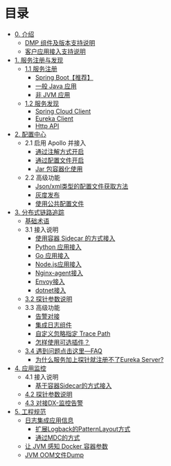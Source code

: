 # 目录
- [0. 介绍](README.md)
  - [DMP 组件及版本支持说明](DMP-version.md)
  - [客户应用接入支持说明](Support-Lists.md)
- [1. 服务注册与发现](discovery/eureka/README.md)
  - [1.1 服务注册](discovery/eureka/register.md) 
	  - [Spring Boot【推荐】](discovery/eureka/springboot.md)
	  - [一般 Java 应用](discovery/eureka/jvm.md)
	  - [非 JVM 应用](discovery/eureka/non_jvm.md)
  - [1.2 服务发现](discovery/eureka/discovey.md)
	  - [Spring Cloud Client](discovery/eureka/spring-cloud-client.md)
	  - [Eureka Client](discovery/eureka/eureka-client.md)
	  - [Http API](discovery/eureka/api.md)
- [2. 配置中心](apollo/README.md)
  - 2.1 启用 Apollo 并接入
     - [通过注解方式开启](apollo/annotation.md)
     - [通过配置文件开启](apollo/bootstrap.md)
     - [Jar 包容器化使用](apollo/docker.md)
  - 2.2 高级功能
     - [Json/xml类型的配置文件获取方法](apollo/json-and-xml-configFile.md)
     - [灰度发布](apollo/Apollo-GrayRule.md)
     - [使用公共配置文件](apollo/Apollo-Public-Config.md)
- [3. 分布式链路追踪](skywalking/README.md)
  - [基础术语](skywalking/base.md)
  - 3.1 接入说明
     - [使用容器 Sidecar 的方式接入](skywalking/docker-sidecar.md)
     - [Python 应用接入](skywalking/Python-agent.md) 
     - [Go 应用接入](skywalking/Go-agent.md) 
     - [Node.js应用接入](skywalking/Node.js-agent.md) 
     - [Nginx-agent接入](skywalking/Nginx-agent.md)
     - [Envoy接入](skywalking/Envoy-agent.md)
     - [dotnet接入]()
  - [3.2 探针参数说明](skywalking/agent-settings.md)
  - 3.3 高级功能
     - [告警对接](skywalking/alarm.md) 
     - [集成日志组件](skywalking/integration-log4j.md)
     - [自定义忽略指定 Trace Path](skywalking/trace-ignore.md)
     - [怎样使用可选插件？](skywalking/optional-plugins/README.md)
  - [3.4 遇到问题点击这里—FAQ](skywalking/faq/README.md)
  	 - [为什么服务加上探针就注册不了Eureka Server?](skywalking/faq/eureka-server-error.md)
- [4. 应用监控](vedfolnir/README.md)
  - 4.1 接入说明
     - [基于容器Sidecar的方式接入](vedfolnir/docker-sidecar.md)
  - [4.2 探针参数说明](vedfolnir/agent-settings.md)
  - [4.3 对接DX-监控告警](vedfolnir/dx-monitor.md)
- [5. 工程规范](spec/README.md)
  - [日志集成应用信息](spec/README.md)
  	 - [扩展Logback的PatternLayout方式](spec/log/patternLayout.md)
  	 - [通过MDC的方式](spec/log/MDC.md)
  - [让 JVM 感知 Docker 容器参数](spec/jvm-docker.md)
  - [JVM OOM文件Dump](spec/JVM-OOM文件储存方案.md)
